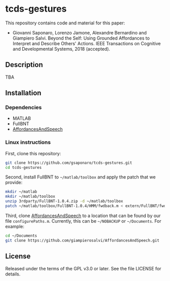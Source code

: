 # tcds-gestures
This repository contains code and material for this paper:

* Giovanni Saponaro, Lorenzo Jamone, Alexandre Bernardino and Giampiero Salvi. Beyond the Self: Using Grounded Affordances to Interpret and Describe Others' Actions. IEEE Transactions on Cognitive and Developmental Systems, 2018 (accepted).

## Description

TBA

## Installation

### Dependencies

* MATLAB
* FullBNT
* [AffordancesAndSpeech](https://github.com/giampierosalvi/AffordancesAndSpeech)

### Linux instructions

First, clone this repository:

```bash
git clone https://github.com/gsaponaro/tcds-gestures.git
cd tcds-gestures
```

Second, install FullBNT to `~/matlab/toolbox` and apply the patch that we provide:

```bash
mkdir ~/matlab
mkdir ~/matlab/toolbox
unzip 3rdparty/FullBNT-1.0.4.zip -d ~/matlab/toolbox
patch ~/matlab/toolbox/FullBNT-1.0.4/HMM/fwdback.m < extern/FullBNT/fwdback.patch
```

Third, clone [AffordancesAndSpeech](https://github.com/giampierosalvi/AffordancesAndSpeech) to a location that can be found by our file `configurePaths.m`. Currently, this can be `~/NOBACKUP` or `~/Documents`. For example:

```bash
cd ~/Documents
git clone https://github.com/giampierosalvi/AffordancesAndSpeech.git
```

## License

Released under the terms of the GPL v3.0 or later. See the file LICENSE for details.
